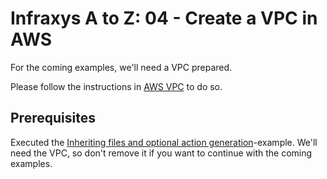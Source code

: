 # Infraxys A to Z: 04 - Create a VPC in AWS

For the coming examples, we'll need a VPC prepared.

Please follow the instructions in [AWS VPC](/modules/environments/VPC/README.md) to do so.

## Prerequisites

Executed the [Inheriting files and optional action generation](../03-inheriting-files-and-conditional-actions/README.md)-example.
We'll need the VPC, so don't remove it if you want to continue with the coming examples.
